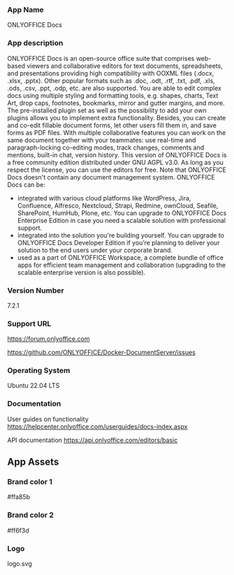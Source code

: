 ### App Name
ONLYOFFICE Docs

### App description

ONLYOFFICE Docs is an open-source office suite that comprises web-based viewers and collaborative editors for text documents, spreadsheets, and presentations providing high compatibility with OOXML files (.docx, .xlsx, .pptx). Other popular formats such as .doc, .odt, .rtf, .txt, .pdf, .xls, .ods, .csv, .ppt, .odp, etc. are also supported.
You are able to edit complex docs using multiple styling and formatting tools, e.g. shapes, charts, Text Art, drop caps, footnotes, bookmarks, mirror and gutter margins, and more. The pre-installed plugin set as well as the possibility to add your own plugins allows you to implement extra functionality.
Besides, you can create and co-edit fillable document forms, let other users fill them in, and save forms as PDF files.
With multiple collaborative features you can work on the same document together with your teammates: use real-time and paragraph-locking co-editing modes, track changes, comments and mentions, built-in chat, version history.
This version of ONLYOFFICE Docs is a free community edition distributed under GNU AGPL v3.0. As long as you respect the license, you can use the editors for free.
Note that ONLYOFFICE Docs doesn't contain any document management system.
ONLYOFFICE Docs can be:
- integrated with various cloud platforms like WordPress, Jira, Confluence, Alfresco, Nextcloud, Strapi, Redmine, ownCloud, Seafile, SharePoint, HumHub, Plone, etc. You can upgrade to ONLYOFFICE Docs Enterprise Edition in case you need a scalable solution with professional support.
- integrated into the solution you're building yourself. You can upgrade to ONLYOFFICE Docs Developer Edition if you’re planning to deliver your solution to the end users under your corporate brand.
- used as a part of ONLYOFFICE Workspace, a complete bundle of office apps for efficient team management and collaboration (upgrading to the scalable enterprise version is also possible).

### Version Number

7.2.1 

### Support URL

https://forum.onlyoffice.com

https://github.com/ONLYOFFICE/Docker-DocumentServer/issues

### Operating System

Ubuntu 22.04 LTS 

### Documentation

User guides on functionality https://helpcenter.onlyoffice.com/userguides/docs-index.aspx

API documentation https://api.onlyoffice.com/editors/basic

## App Assets

### Brand color 1

#ffa85b

### Brand color 2

#ff6f3d

### Logo

logo.svg

